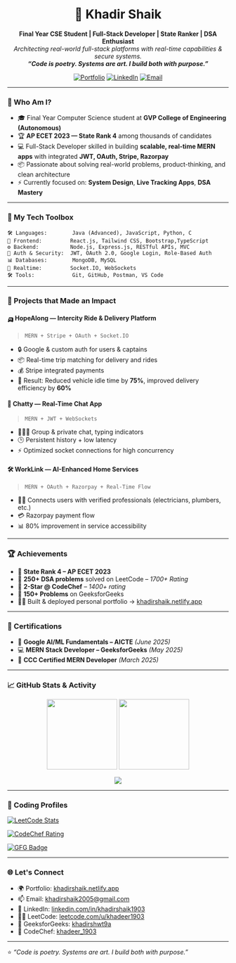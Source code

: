
<h1 align="center">🚀 Khadir Shaik</h1>
<p align="center">
  <b>Final Year CSE Student | Full-Stack Developer | State Ranker | DSA Enthusiast</b><br>
  <i>Architecting real-world full-stack platforms with real-time capabilities & secure systems.</i><br>
  <b><i>“Code is poetry. Systems are art. I build both with purpose.”</i></b>
</p>

<p align="center">
  <a href="https://khadirshaik.netlify.app" target="_blank"><img alt="Portfolio" src="https://img.shields.io/badge/Portfolio-khadirshaik.netlify.app-181717?style=for-the-badge&logo=google-chrome"></a>
  <a href="https://www.linkedin.com/in/khadirshaik1903/" target="_blank"><img alt="LinkedIn" src="https://img.shields.io/badge/LinkedIn-KhadirShaik-0077B5?style=for-the-badge&logo=linkedin"></a>
  <a href="mailto:khadirshaik2005@gmail.com"><img alt="Email" src="https://img.shields.io/badge/Email-khadirshaik2005@gmail.com-EA4335?style=for-the-badge&logo=gmail"></a>
</p>

---

### 🧠 Who Am I?

- 🎓 Final Year Computer Science student at **GVP College of Engineering (Autonomous)**  
- 🏆 **AP ECET 2023 — State Rank 4** among thousands of candidates  
- 💻 Full-Stack Developer skilled in building **scalable, real-time MERN apps** with integrated **JWT, OAuth, Stripe, Razorpay**
- 📦 Passionate about solving real-world problems, product-thinking, and clean architecture  
- ⚡ Currently focused on: **System Design**, **Live Tracking Apps**, **DSA Mastery**

---

### 💼 My Tech Toolbox

```text
🛠 Languages:        Java (Advanced), JavaScript, Python, C
🎯 Frontend:         React.js, Tailwind CSS, Bootstrap,TypeScript
⚙️ Backend:          Node.js, Express.js, RESTful APIs, MVC
🧩 Auth & Security:  JWT, OAuth 2.0, Google Login, Role-Based Auth
📊 Databases:        MongoDB, MySQL
🔌 Realtime:         Socket.IO, WebSockets
🛠 Tools:            Git, GitHub, Postman, VS Code
```

---

### 🚀 Projects that Made an Impact

#### 🛺 **HopeAlong — Intercity Ride & Delivery Platform**
> `MERN + Stripe + OAuth + Socket.IO`

- 🔒 Google & custom auth for users & captains  
- 📦 Real-time trip matching for delivery and rides  
- 💰 Stripe integrated payments  
- 🧠 Result: Reduced vehicle idle time by **75%**, improved delivery efficiency by **60%**

#### 💬 **Chatty — Real-Time Chat App**
> `MERN + JWT + WebSockets`

- 🧑‍🤝‍🧑 Group & private chat, typing indicators  
- 🕒 Persistent history + low latency  
- ⚡ Optimized socket connections for high concurrency

#### 🛠️ **WorkLink — AI-Enhanced Home Services**
> `MERN + OAuth + Razorpay + Real-Time Flow`

- 🧑‍🔧 Connects users with verified professionals (electricians, plumbers, etc.)  
- 💳 Razorpay payment flow  
- 📊 80% improvement in service accessibility

---

### 🏆 Achievements

- 🥇 **State Rank 4 – AP ECET 2023**
- 🧠 **250+ DSA problems** solved on LeetCode – *1700+ Rating*
- 🥈 **2-Star @ CodeChef** – *1400+ rating*
- 🎯 **150+ Problems** on GeeksforGeeks
- 👨‍💻 Built & deployed personal portfolio → [khadirshaik.netlify.app](https://khadirshaik.netlify.app)

---

### 📜 Certifications

- 🧠 **Google AI/ML Fundamentals – AICTE** *(June 2025)*  
- 💻 **MERN Stack Developer – GeeksforGeeks** *(May 2025)*  
- 🚀 **CCC Certified MERN Developer** *(March 2025)*  

---

### 📈 GitHub Stats & Activity

<p align="center">
  <img src="https://github-readme-stats.vercel.app/api?username=KhadirShaikL21&show_icons=true&theme=github_dark" height="160" />
  <img src="https://github-readme-stats.vercel.app/api/top-langs/?username=KhadirShaikL21&layout=compact&theme=github_dark" height="160" />
</p>

<p align="center">
  <img src="https://github-readme-streak-stats.herokuapp.com/?user=KhadirShaikL21&theme=highcontrast" />
</p>

---

### 🧩 Coding Profiles

[![LeetCode Stats](https://leetcode-stats.vercel.app/api?username=khadeer1903&theme=dark)](https://leetcode.com/u/khadeer1903/)

[![CodeChef Rating](https://badges.codechef.com/users/khadeer_1903)](https://www.codechef.com/users/khadeer_1903)

[![GFG Badge](https://img.shields.io/badge/GFG-150%2B%20Problems-brightgreen)](https://www.geeksforgeeks.org/user/khadirshwt9a/)

---

### 🌐 Let's Connect

- 🌍 Portfolio: [khadirshaik.netlify.app](https://khadirshaik.netlify.app)  
- 📫 Email: [khadirshaik2005@gmail.com](mailto:khadirshaik2005@gmail.com)  
- 💼 LinkedIn: [linkedin.com/in/khadirshaik1903](https://linkedin.com/in/khadirshaik1903)  
- 👨‍💻 LeetCode: [leetcode.com/u/khadeer1903](https://leetcode.com/u/khadeer1903)  
- 🧠 GeeksforGeeks: [khadirshwt9a](https://www.geeksforgeeks.org/user/khadirshwt9a/)  
- 🧮 CodeChef: [khadeer_1903](https://www.codechef.com/users/khadeer_1903)

---

⭐️ *“Code is poetry. Systems are art. I build both with purpose.”*
